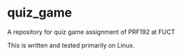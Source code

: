 # quiz_game
A repository for quiz game assignment of PRF192 at FUCT

This is written and tested primarily on Linux.
